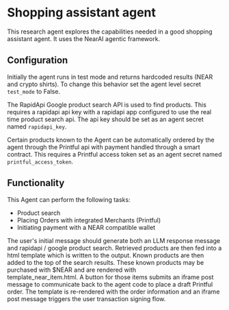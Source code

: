# Shopping assistant agent

This research agent explores the capabilities needed in a good shopping assistant agent.
It uses the NearAI agentic framework.

## Configuration
Initially the agent runs in test mode and returns hardcoded
results (NEAR and crypto shirts). To change this behavior set the agent level secret `test_mode` to False.

The RapidApi Google product search API is used to find products. This requires a rapidapi api key 
with a rapidapi app configured to use the real time product search api. The api key should be set as an agent 
secret named `rapidapi_key`. 

Certain products known to the Agent can be automatically ordered by the agent through the Printful api with payment
handled through a smart contract. This requires a Printful access token set as an agent secret named `printful_access_token`.


## Functionality
This Agent can perform the following tasks:
 * Product search
 * Placing Orders with integrated Merchants (Printful)
 * Initiating payment with a NEAR compatible wallet

The user's initial message should generate both an LLM response message and rapidapi / google product search.
Retrieved products are then fed into a html template which is written to the output. Known products are then added
to the top of the search results. These known products may be purchased with $NEAR and are rendered with  
template_near_item.html. A button for those items submits an iframe post message to communicate back to the agent code
to place a draft Printful order. The template is re-rendered with the order information and an iframe post message
triggers the user transaction signing flow.